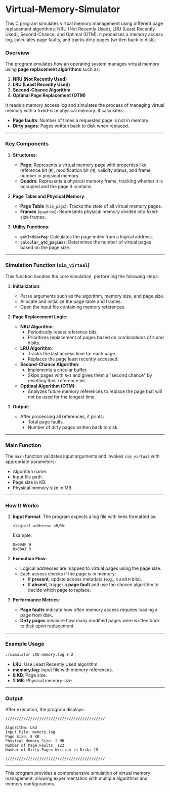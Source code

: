 # Virtual-Memory-Simulator
This C program simulates virtual memory management using different page replacement algorithms: NRU (Not Recently Used), LRU (Least Recently Used), Second-Chance, and Optimal (OTM). It processes a memory access log, calculates page faults, and tracks dirty pages (written back to disk).

### **Overview**
The program emulates how an operating system manages virtual memory using **page replacement algorithms** such as:
1. **NRU (Not Recently Used)**
2. **LRU (Least Recently Used)**
3. **Second-Chance Algorithm**
4. **Optimal Page Replacement (OTM)**

It reads a memory access log and simulates the process of managing virtual memory with a fixed-size physical memory. It calculates:
- **Page faults**: Number of times a requested page is not in memory.
- **Dirty pages**: Pages written back to disk when replaced.

---

### **Key Components**
1. **Structures**:
   - **Page**: Represents a virtual memory page with properties like reference bit (`R`), modification bit (`M`), validity status, and frame number in physical memory.
   - **Quadro**: Represents a physical memory frame, tracking whether it is occupied and the page it contains.

2. **Page Table and Physical Memory**:
   - **Page Table** (`tab_pags`): Tracks the state of all virtual memory pages.
   - **Frames** (`quadros`): Represents physical memory divided into fixed-size frames.

3. **Utility Functions**:
   - **`getIndicePag`**: Calculates the page index from a logical address.
   - **`calcular_qtd_paginas`**: Determines the number of virtual pages based on the page size.

---

### **Simulation Function (`sim_virtual`)**
This function handles the core simulation, performing the following steps:
1. **Initialization**:
   - Parse arguments such as the algorithm, memory size, and page size.
   - Allocate and initialize the page table and frames.
   - Open the input file containing memory references.

2. **Page Replacement Logic**:
   - **NRU Algorithm**:
     - Periodically resets reference bits.
     - Prioritizes replacement of pages based on combinations of `R` and `M` bits.
   - **LRU Algorithm**:
     - Tracks the last access time for each page.
     - Replaces the page least recently accessed.
   - **Second-Chance Algorithm**:
     - Implements a circular buffer.
     - Skips pages with `R=1` and gives them a "second chance" by resetting their reference bit.
   - **Optimal Algorithm (OTM)**:
     - Analyzes future memory references to replace the page that will not be used for the longest time.

3. **Output**:
   - After processing all references, it prints:
     - Total page faults.
     - Number of dirty pages written back to disk.

---

### **Main Function**
The `main` function validates input arguments and invokes `sim_virtual` with appropriate parameters:
- Algorithm name.
- Input file path.
- Page size in KB.
- Physical memory size in MB.

---

### **How It Works**
1. **Input Format**:
   The program expects a log file with lines formatted as:
   ```
   <logical_address> <R/W>
   ```
   Example:
   ```
   0x004F W
   0x00A3 R
   ```

2. **Execution Flow**:
   - Logical addresses are mapped to virtual pages using the page size.
   - Each access checks if the page is in memory:
     - If **present**, update access metadata (e.g., `R` and `M` bits).
     - If **absent**, trigger a **page fault** and use the chosen algorithm to decide which page to replace.

3. **Performance Metrics**:
   - **Page faults** indicate how often memory access requires loading a page from disk.
   - **Dirty pages** measure how many modified pages were written back to disk upon replacement.

---

### **Example Usage**
```bash
./simulator LRU memory.log 8 2
```
- **LRU**: Use Least Recently Used algorithm.
- **memory.log**: Input file with memory references.
- **8 KB**: Page size.
- **2 MB**: Physical memory size.

---

### **Output**
After execution, the program displays:
```
////////////////////////////////////////////

Algorithm: LRU
Input File: memory.log
Page Size: 8 KB
Physical Memory Size: 2 MB
Number of Page Faults: 123
Number of Dirty Pages Written to Disk: 15

////////////////////////////////////////////
```

---

This program provides a comprehensive simulation of virtual memory management, allowing experimentation with multiple algorithms and memory configurations.
